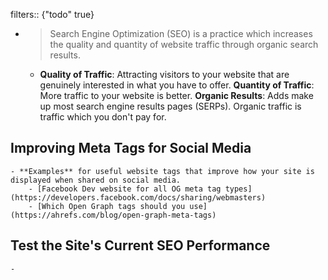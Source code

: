 filters:: {"todo" true}

-
  > Search Engine Optimization (SEO) is a practice which increases the quality and quantity of website traffic through organic search results.
	- **Quality of Traffic**: Attracting visitors to your website that are genuinely interested in what you have to offer.
	  **Quantity of Traffic**: More traffic to your website is better.
	  **Organic Results**: Adds make up most search engine results pages (SERPs). Organic traffic is traffic which you don't pay for.
## Improving Meta Tags for Social Media
	- **Examples** for useful website tags that improve how your site is displayed when shared on social media.
		- [Facebook Dev website for all OG meta tag types](https://developers.facebook.com/docs/sharing/webmasters)
		- [Which Open Graph tags should you use](https://ahrefs.com/blog/open-graph-meta-tags)
## Test the Site's Current SEO Performance
	-